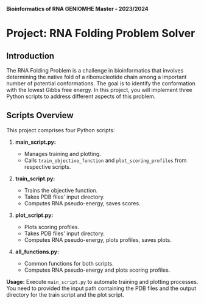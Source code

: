 **Bioinformatics of RNA GENIOMHE Master - 2023/2024**

# Project: RNA Folding Problem Solver 

## Introduction
The RNA Folding Problem is a challenge in bioinformatics that involves determining the native fold of a ribonucleotide chain among a important number of potential conformations. The goal is to identify the conformation with the lowest Gibbs free energy. In this project, you will implement three Python scripts to address different aspects of this problem.

## Scripts Overview
This project comprises four Python scripts:

1. **main_script.py:**
   - Manages training and plotting.
   - Calls `train_objective_function` and `plot_scoring_profiles` from respective scripts.

2. **train_script.py:**
   - Trains the objective function.
   - Takes PDB files' input directory.
   - Computes RNA pseudo-energy, saves scores.

3. **plot_script.py:**
   - Plots scoring profiles.
   - Takes PDB files' input directory.
   - Computes RNA pseudo-energy, plots profiles, saves plots.

4. **all_functions.py:**
   - Common functions for both scripts.
   - Computes RNA pseudo-energy and plots scoring profiles.

**Usage:**
Execute `main_script.py` to automate training and plotting processes. You need to provided the input path containing the PDB files and the output directory for the train script and the plot script.


